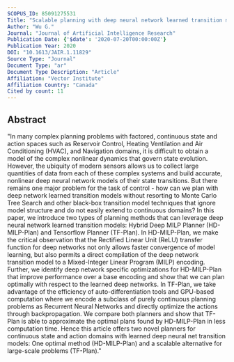 ```yaml
---
SCOPUS_ID: 85091275531
Title: "Scalable planning with deep neural network learned transition models"
Author: "Wu G."
Journal: "Journal of Artificial Intelligence Research"
Publication Date: {'$date': '2020-07-20T00:00:00Z'}
Publication Year: 2020
DOI: "10.1613/JAIR.1.11829"
Source Type: "Journal"
Document Type: "ar"
Document Type Description: "Article"
Affiliation: "Vector Institute"
Affiliation Country: "Canada"
Cited by count: 11
---
```


## Abstract
"In many complex planning problems with factored, continuous state and action spaces such as Reservoir Control, Heating Ventilation and Air Conditioning (HVAC), and Navigation domains, it is difficult to obtain a model of the complex nonlinear dynamics that govern state evolution. However, the ubiquity of modern sensors allows us to collect large quantities of data from each of these complex systems and build accurate, nonlinear deep neural network models of their state transitions. But there remains one major problem for the task of control - how can we plan with deep network learned transition models without resorting to Monte Carlo Tree Search and other black-box transition model techniques that ignore model structure and do not easily extend to continuous domains? In this paper, we introduce two types of planning methods that can leverage deep neural network learned transition models: Hybrid Deep MILP Planner (HD-MILP-Plan) and Tensorflow Planner (TF-Plan). In HD-MILP-Plan, we make the critical observation that the Rectified Linear Unit (ReLU) transfer function for deep networks not only allows faster convergence of model learning, but also permits a direct compilation of the deep network transition model to a Mixed-Integer Linear Program (MILP) encoding. Further, we identify deep network specific optimizations for HD-MILP-Plan that improve performance over a base encoding and show that we can plan optimally with respect to the learned deep networks. In TF-Plan, we take advantage of the efficiency of auto-differentiation tools and GPU-based computation where we encode a subclass of purely continuous planning problems as Recurrent Neural Networks and directly optimize the actions through backpropagation. We compare both planners and show that TF-Plan is able to approximate the optimal plans found by HD-MILP-Plan in less computation time. Hence this article offers two novel planners for continuous state and action domains with learned deep neural net transition models: One optimal method (HD-MILP-Plan) and a scalable alternative for large-scale problems (TF-Plan)."
